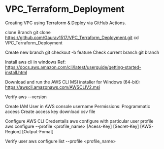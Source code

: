 # VPC_Terraform_Deployment
Creating VPC using Terraform &amp; Deploy via GitHub Actions.

clone Branch 
git clone https://github.com/Gaurav1517/VPC_Terraform_Deployment.git
cd VPC_Terraform_Deployment

Create new branch 
git checkout -b feature
Check current branch
git branch

Install aws cli in windows 
Ref: https://docs.aws.amazon.com/cli/latest/userguide/getting-started-install.html

Download and run the AWS CLI MSI installer for Windows (64-bit):
https://awscli.amazonaws.com/AWSCLIV2.msi

Verify
aws --version

Create IAM User in AWS console
username
Permissions: Programmatic access
Create access key
download csv file


Configure AWS CLI Credentails 
aws configure with particular user profile
aws configure --profile <profile_name>
[Acess-Key]
[Secret-Key]
[AWS-Region]
[Output-Fomat]

Verify user
aws configure list --profile <profile_name>



